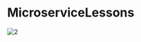 # MicroserviceLessons
![2](https://user-images.githubusercontent.com/46678087/186025304-8bace49c-c488-452c-8edf-af76fb75c92a.png)
